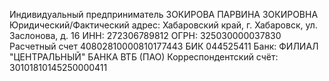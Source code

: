 Индивидуальный предприниматель ЗОКИРОВА ПАРВИНА ЗОКИРОВНА
Юридический/Фактический адрес: Хабаровский край, г. Хабаровск, ул. Заслонова, д. 16
ИНН: 272306789812
ОГРН: 325030000037830
Расчетный счет 40802810000810177443
БИК 044525411
Банк: ФИЛИАЛ "ЦЕНТРАЛЬНЫЙ" БАНКА ВТБ (ПАО)
Корреспондентский счёт: 30101810145250000411